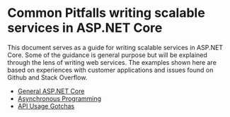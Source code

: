 # Common Pitfalls writing scalable services in ASP.NET Core

This document serves as a guide for writing scalable services in ASP.NET Core. Some of the guidance is general purpose but will be explained through the lens of writing 
web services. The examples shown here are based on experiences with customer applications and issues found on Github and Stack Overflow.

- [General ASP.NET Core](AspNetCoreGuidance.md)
- [Asynchronous Programming](AsyncGuidance.md)
- [API Usage Gotchas](Gotchas.md)
